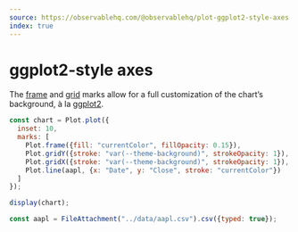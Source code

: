 ```yaml
---
source: https://observablehq.com/@observablehq/plot-ggplot2-style-axes
index: true
---
```


# ggplot2-style axes

The [frame](https://observablehq.com/plot/marks/frame) and [grid](https://observablehq.com/plot/marks/grid) marks allow for a full customization of the chart’s background, à la [ggplot2](https://ggplot2.tidyverse.org/).

```js echo
const chart = Plot.plot({
  inset: 10,
  marks: [
    Plot.frame({fill: "currentColor", fillOpacity: 0.15}),
    Plot.gridY({stroke: "var(--theme-background)", strokeOpacity: 1}),
    Plot.gridX({stroke: "var(--theme-background)", strokeOpacity: 1}),
    Plot.line(aapl, {x: "Date", y: "Close", stroke: "currentColor"})
  ]
});

display(chart);
```

```js echo
const aapl = FileAttachment("../data/aapl.csv").csv({typed: true});
```
